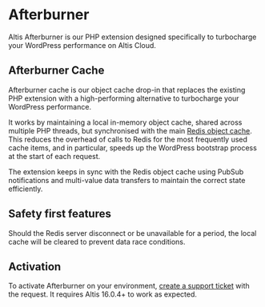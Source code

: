 # Afterburner

Altis Afterburner is our PHP extension designed specifically to turbocharge your
WordPress performance on Altis Cloud.

## Afterburner Cache

Afterburner cache is our object cache drop-in that replaces the existing PHP
extension with a high-performing
alternative to turbocharge your WordPress performance.

It works by maintaining a local in-memory object cache, shared across multiple
PHP threads, but synchronised with the main [Redis object cache](./object-cache.md). 
This reduces the overhead of calls to Redis for the most frequently used cache 
items, and in particular, speeds up the WordPress bootstrap process at the 
start of each request.

The extension keeps in sync with the Redis object cache using PubSub
notifications and multi-value data transfers to
maintain the correct state efficiently.

## Safety first features

Should the Redis server disconnect or be unavailable for a period, the local
cache will be cleared to prevent data race conditions.

## Activation

To activate Afterburner on your environment, 
[create a support ticket](support://new) with the request. It requires Altis 16.0.4+ to work as expected.
